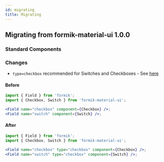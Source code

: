 ```yaml
---
id: migrating
title: Migrating
---
```


## Migrating from formik-material-ui 1.0.0

### Standard Components

### Changes

- `type=checkbox` recommended for Switches and Checkboxes - See [here](https://jaredpalmer.com/formik/docs/migrating-v2#checkboxes-and-select-multiple)

#### Before

```jsx
import { Field } from 'formik';
import { Checkbox, Switch } from 'formik-material-ui';

<Field name="checkbox" component={Checkbox} />;
<Field name="switch" component={Switch} />;
```

#### After

```jsx
import { Field } from 'formik';
import { Checkbox, Switch } from 'formik-material-ui';

<Field name="checkbox" type="checkbox" component={Checkbox} />;
<Field name="switch" type="checkbox" component={Switch} />;
```
